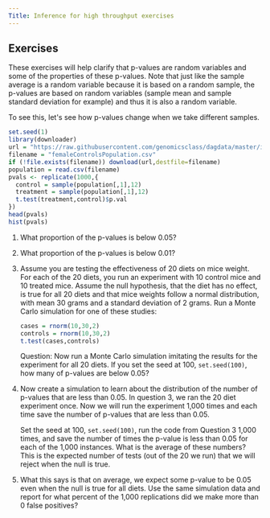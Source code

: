 ```yaml
---
Title: Inference for high throughput exercises
---
```


## Exercises

These exercises will help clarify that p-values are random variables and some of the properties of these p-values. Note that just like the sample average is a random variable because it is based on a random sample, the p-values are based on random variables (sample mean and sample standard deviation for example) and thus it is also a random variable.

To see this, let's see how p-values change when we take different samples.

```r
set.seed(1)
library(downloader)
url = "https://raw.githubusercontent.com/genomicsclass/dagdata/master/inst/extdata/femaleControlsPopulation.csv"
filename = "femaleControlsPopulation.csv"
if (!file.exists(filename)) download(url,destfile=filename)
population = read.csv(filename)
pvals <- replicate(1000,{
  control = sample(population[,1],12)
  treatment = sample(population[,1],12)
  t.test(treatment,control)$p.val
})
head(pvals)
hist(pvals)
```

1. What proportion of the p-values is below 0.05?



2. What proportion of the p-values is below 0.01?



3. Assume you are testing the effectiveness of 20 diets on mice weight. For each of the 20 diets, you run an experiment with 10 control mice and 10 treated mice. Assume the null hypothesis, that the diet has no effect, is true for all 20 diets and that mice weights follow a normal distribution, with mean 30 grams and a standard deviation of 2 grams. Run a Monte Carlo simulation for one of these studies:

    
    ```r
    cases = rnorm(10,30,2)
    controls = rnorm(10,30,2)
    t.test(cases,controls)
    ```

    Question: Now run a Monte Carlo simulation imitating the results for the experiment for all 20 diets. If you set the seed at 100, `set.seed(100)`, how many of p-values are below 0.05?




4. Now create a simulation to learn about the distribution of the number of p-values that are less than 0.05. In question 3, we ran the 20 diet experiment once. Now we will run the experiment 1,000 times and each time save the number of p-values that are less than 0.05. 

    Set the seed at 100, `set.seed(100)`, run the code from Question 3 1,000 times, and save the number of times the p-value is less than 0.05 for each of the 1,000 instances. What is the average of these numbers? This is the expected number of tests (out of the 20 we run) that we will reject when the null is true.



5. What this says is that on average, we expect some p-value to be 0.05 even when the null is true for all diets. Use the same simulation data and report for what percent of the 1,000 replications did we make more than 0 false positives?


